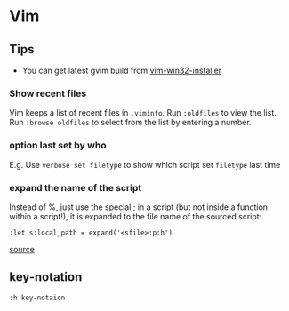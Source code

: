 # Vim

## Tips

* You can get latest gvim build from [vim-win32-installer](https://github.com/vim/vim-win32-installer/)

### Show recent files

Vim keeps a list of recent files in `.viminfo`. Run `:oldfiles` to view the list. Run `:browse oldfiles` to select from the list by entering a number.

### option last set by who

E.g. Use `verbose set filetype` to show which script set `filetype` last time

### expand the name of the script

Instead of %, just use the special <sfile>; in a script (but not inside a function within a script!), it is expanded to the file name of the sourced script:

`:let s:local_path = expand('<sfile>:p:h')`

[source](https://stackoverflow.com/questions/13976270/get-path-of-current-file-being-sourced)

## key-notation

`:h key-notaion`